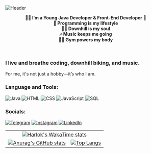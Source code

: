 ![Header](https://github.com/MrMaslyak/MrMaslyak/blob/main/.idea/assets/gifDownhill.gif)

<div align="center">

**👨‍💻 I’m a Young Java Developer & Front-End Developer 🚀**  
**🌟 Programming is my lifestyle**  
**🚴‍♂️ Downhill is my soul**  
**🎶 Music keeps me going**  
**🏋️‍♂️ Gym powers my body**

</div>

<br/>

### I live and breathe coding, downhill biking, and music.  
For me, it's not just a hobby—it’s who I am.

###  Language and Tools:

![Java](https://img.shields.io/badge/-Java-090929?style=for-the-badge&logo=oracle&logoColor=ED7014)
![HTML](https://img.shields.io/badge/-HTML-090929?style=for-the-badge&logo=HTML5&logoColor=ED7014)
![CSS](https://img.shields.io/badge/-CSS-090929?style=for-the-badge&logo=CSS3&logoColor=0000FF)
![JavaScript](https://img.shields.io/badge/-JavaScript-090929?style=for-the-badge&logo=JavaScript&logoColor=FFFF00)
![SQL](https://img.shields.io/badge/-SQL-090929?style=for-the-badge&logo=SQL&logoColor=FFFF00)



### Socials:
[![Telegram](https://img.shields.io/badge/-Telegram-090929?style=for-the-badge&logo=telegram&logoColor=27A0D9)](https://t.me/MaslyakIlya)
[![Instagram](https://img.shields.io/badge/-Instagram-090929?style=for-the-badge&logo=instagram&logoColor=B4068E)](https://www.instagram.com/maslyak999)
[![LinkedIn](https://img.shields.io/badge/-LinkedIn-090929?style=for-the-badge&logo=linkedin&logoColor=007BB6)](https://www.linkedin.com/in/ilya-maslyanyi-9b6595285/)

<table>
  <tr>
    <td align="center" colspan="2">
      <a href="https://github.com/MrMaslyak/github-readme-stats">
        <img src="https://github-readme-stats.vercel.app/api/wakatime?username=Maslyak&theme=transparent" alt="Harlok's WakaTime stats"/>
      </a>
    </td>
  </tr>
  <tr>
    <td align="left">
      <a href="https://github.com/MrMaslyak/github-readme-stats">
        <img src="https://github-readme-stats.vercel.app/api?username=MrMaslyak&show_icons=true&theme=transparent" alt="Anurag's GitHub stats"/>
      </a>
    </td>
    <td align="right">
      <a href="https://github.com/MrMaslyak/github-readme-stats">
        <img src="https://github-readme-stats.vercel.app/api/top-langs/?username=MrMaslyak&layout=compact&theme=transparent" alt="Top Langs"/>
      </a>
    </td>
  </tr>
</table>
